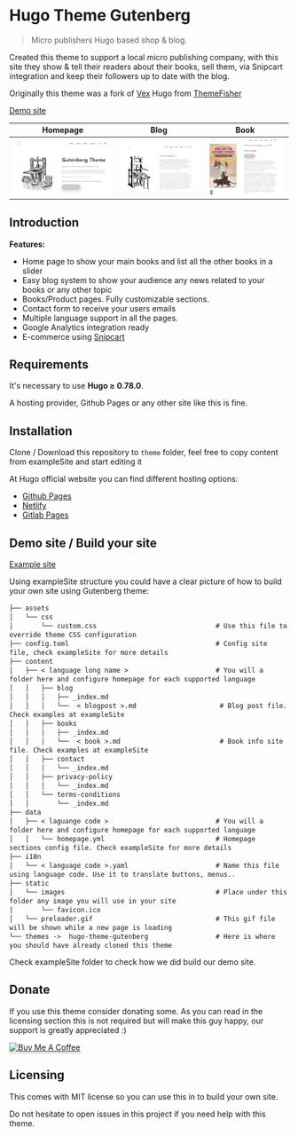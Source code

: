 # Hugo Theme Gutenberg

> Micro publishers Hugo based shop & blog. 

Created this theme to support a local micro publishing company, with this site they show & tell their readers about their books, sell them, vía Snipcart integration and keep their followers up to date with the blog.

Originally this theme was a fork of [Vex](https://github.com/themefisher/vex-hugo) Hugo from [ThemeFisher](https://themefisher.com/)

[Demo site](https://gcaracuel.github.io/hugo-theme-gutenberg/)

| Homepage  | Blog  | Book  |
|---|---|---|
| ![Homepage](https://raw.githubusercontent.com/gcaracuel/hugo-theme-gutenberg/main/images/home.png) | ![Blog](https://raw.githubusercontent.com/gcaracuel/hugo-theme-gutenberg/main/images/blog.png) | ![Book](https://raw.githubusercontent.com/gcaracuel/hugo-theme-gutenberg/main/images/book.png) |

## Introduction

**Features:**

* Home page to show your main books and list all the other books in a slider
* Easy blog system to show your audience any news related to your books or any other topic
* Books/Product pages. Fully customizable sections.
* Contact form to receive your users emails
* Multiple language support in all the pages.
* Google Analytics integration ready
* E-commerce using [Snipcart](https://snipcart.com/)

## Requirements

It's necessary to use **Hugo ≥ 0.78.0**.

A hosting provider, Github Pages or any other site like this is fine.

## Installation

Clone / Download this repository to `theme` folder, feel free to copy content from exampleSite and start editing it

At Hugo official website you can find different hosting options:

* [Github Pages](https://gohugo.io/hosting-and-deployment/hosting-on-github/)
* [Netlify](https://gohugo.io/hosting-and-deployment/hosting-on-netlify/)
* [Gitlab Pages](https://gohugo.io/hosting-and-deployment/hosting-on-gitlab/)

## Demo site / Build your site

[Example site](https://gcaracuel.github.io/hugo-theme-gutenberg/)

Using exampleSite structure you could have a clear picture of how to build your own site using Gutenberg theme:

```
├── assets
│   └── css
│       └── custom.css                              # Use this file to override theme CSS configuration 
├── config.toml                                     # Config site file, check exampleSite for more details
├── content
│   ├── < language long name >                      # You will a folder here and configure homepage for each supported language
│   │   ├── blog
│   │   │   ├── _index.md
│   │   │   └──  < blogpost >.md                     # Blog post file. Check examples at exampleSite 
│   │   ├── books
│   │   │   ├── _index.md
│   │   │   └──  < book >.md                         # Book info site file. Check examples at exampleSite
│   │   ├── contact
│   │   │   └── _index.md
│   │   ├── privacy-policy
│   │   │   └── _index.md
│   │   └── terms-conditions
│   │       └── _index.md
├── data
│   ├── < laguange code >                           # You will a folder here and configure homepage for each supported language 
│   │   └── homepage.yml                            # Homepage sections config file. Check exampleSite for more details
├── i18n
│   └── < language code >.yaml                      # Name this file using language code. Use it to translate buttons, menus..
├── static
│   └── images                                      # Place under this folder any image you will use in your site
|       └── favicon.ico 
│   └── preloader.gif                               # This gif file will be shown while a new page is loading
└── themes ->  hugo-theme-gutenberg                 # Here is where you should have already cloned this theme
```

Check exampleSite folder to check how we did build our demo site.

## Donate

If you use this theme consider donating some. As you can read in the licensing section this is not required but will make this guy happy, our support is greatly appreciated :)

<a href="https://www.buymeacoffee.com/gcaracuel" target="_blank"><img src="https://www.buymeacoffee.com/assets/img/custom_images/orange_img.png" alt="Buy Me A Coffee" style="height: 41px !important;width: 174px !important;box-shadow: 0px 3px 2px 0px rgba(190, 190, 190, 0.5) !important;-webkit-box-shadow: 0px 3px 2px 0px rgba(190, 190, 190, 0.5) !important;" ></a>


## Licensing

This comes with MIT license so you can use this in to build your own site.

Do not hesitate to open issues in this project if you need help with this theme.

